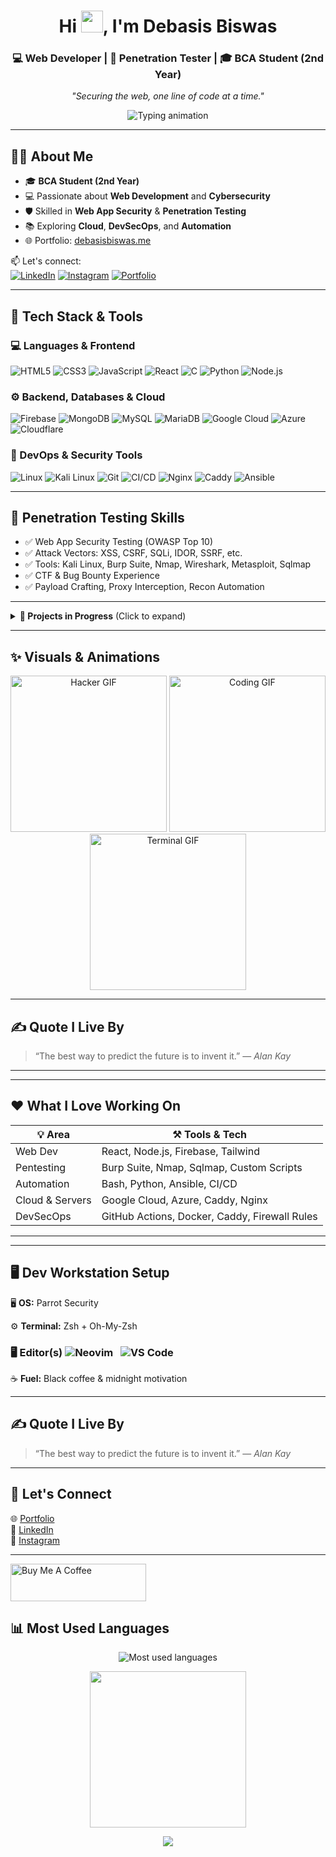 <h1 align="center">Hi <img src="https://media.giphy.com/media/hvRJCLFzcasrR4ia7z/giphy.gif" width="35" />, I'm Debasis Biswas</h1>
<h3 align="center">💻 Web Developer | 🔐 Penetration Tester | 🎓 BCA Student (2nd Year)</h3>

<p align="center"><em>"Securing the web, one line of code at a time."</em></p>

<p align="center">
  <img src="https://readme-typing-svg.herokuapp.com/?lines=Full-Stack%20Web%20Developer;Cybersecurity%20Enthusiast;Penetration%20Tester;Bug%20Bounty%20Hunter&center=true&width=440&height=45&color=58a6ff&vCenter=true&size=22" alt="Typing animation"/>
</p>

---

## 👨‍🎓 About Me

- 🎓 **BCA Student (2nd Year)**
- 💻 Passionate about **Web Development** and **Cybersecurity**
- 🛡️ Skilled in **Web App Security** & **Penetration Testing**
- 📚 Exploring **Cloud**, **DevSecOps**, and **Automation**
- 🌐 Portfolio: [debasisbiswas.me](https://debasisbiswas.me)

📫 Let's connect:  
[![LinkedIn](https://img.shields.io/badge/-LinkedIn-0077B5?style=flat&logo=linkedin&logoColor=white)](https://linkedin.com/in/debasis-biswas)
[![Instagram](https://img.shields.io/badge/-Instagram-E4405F?style=flat&logo=instagram&logoColor=white)](https://instagram.com/___d_e_b_a___)
[![Portfolio](https://img.shields.io/badge/-Portfolio-000?style=flat&logo=firefox&logoColor=white)](https://debasisbiswas.me)

---

## 🚀 Tech Stack & Tools

### 💻 Languages & Frontend
![HTML5](https://img.shields.io/badge/HTML5-E34F26?style=flat&logo=html5&logoColor=white)
![CSS3](https://img.shields.io/badge/CSS3-1572B6?style=flat&logo=css3&logoColor=white)
![JavaScript](https://img.shields.io/badge/JavaScript-F7DF1E?style=flat&logo=javascript&logoColor=black)
![React](https://img.shields.io/badge/React-61DAFB?style=flat&logo=react&logoColor=black)
![C](https://img.shields.io/badge/C-00599C?style=flat&logo=c&logoColor=white)
![Python](https://img.shields.io/badge/Python-3776AB?style=flat&logo=python&logoColor=white)
![Node.js](https://img.shields.io/badge/Node.js-339933?style=flat&logo=nodedotjs&logoColor=white)

### ⚙️ Backend, Databases & Cloud
![Firebase](https://img.shields.io/badge/Firebase-FFCA28?style=flat&logo=firebase&logoColor=black)
![MongoDB](https://img.shields.io/badge/MongoDB-47A248?style=flat&logo=mongodb&logoColor=white)
![MySQL](https://img.shields.io/badge/MySQL-4479A1?style=flat&logo=mysql&logoColor=white)
![MariaDB](https://img.shields.io/badge/MariaDB-003545?style=flat&logo=mariadb&logoColor=white)
![Google Cloud](https://img.shields.io/badge/Google_Cloud-4285F4?style=flat&logo=google-cloud&logoColor=white)
![Azure](https://img.shields.io/badge/Azure-0078D4?style=flat&logo=microsoft-azure&logoColor=white)
![Cloudflare](https://img.shields.io/badge/Cloudflare-F38020?style=flat&logo=cloudflare&logoColor=white)

### 🔧 DevOps & Security Tools
![Linux](https://img.shields.io/badge/Linux-FCC624?style=flat&logo=linux&logoColor=black)
![Kali Linux](https://img.shields.io/badge/Kali_Linux-557C94?style=flat&logo=kali-linux&logoColor=white)
![Git](https://img.shields.io/badge/Git-F05032?style=flat&logo=git&logoColor=white)
![CI/CD](https://img.shields.io/badge/CI%2FCD-0A0A0A?style=flat&logo=githubactions&logoColor=white)
![Nginx](https://img.shields.io/badge/Nginx-009639?style=flat&logo=nginx&logoColor=white)
![Caddy](https://img.shields.io/badge/Caddy-00BFFF?style=flat&logo=caddy&logoColor=white)
![Ansible](https://img.shields.io/badge/Ansible-EE0000?style=flat&logo=ansible&logoColor=white)

---

## 🧪 Penetration Testing Skills

- ✅ Web App Security Testing (OWASP Top 10)
- ✅ Attack Vectors: XSS, CSRF, SQLi, IDOR, SSRF, etc.
- ✅ Tools: Kali Linux, Burp Suite, Nmap, Wireshark, Metasploit, Sqlmap
- ✅ CTF & Bug Bounty Experience
- ✅ Payload Crafting, Proxy Interception, Recon Automation

---

<details>
<summary><b>📂 Projects in Progress</b> (Click to expand)</summary>

### 🔒 Web Application Firewall (WAF)
A lightweight WAF to block common web attacks in real-time.

### 🛠️ Bug Bounty Tracker
Track and monitor reports from HackerOne, Bugcrowd, etc.

### 🧰 Pen Testing Toolkit (Web UI)
Frontend interface for recon and testing tools.

### 💻 Secure Auth System
React + Firebase + JWT + MFA for secure login workflows.

</details>

---

## ✨ Visuals & Animations

<div align="center">
  <img src="https://media.giphy.com/media/SmaYvew52UlC9MmB6l/giphy.gif" width="250" alt="Hacker GIF"/>
  <img src="https://media.giphy.com/media/qgQUggAC3Pfv687qPC/giphy.gif" width="250" alt="Coding GIF"/>
  <img src="https://media.giphy.com/media/ZVik7pBtu9dNS/giphy.gif" width="250" alt="Terminal GIF"/>
</div>

---

## ✍️ Quote I Live By

> “The best way to predict the future is to invent it.” — *Alan Kay*

---

---

## ❤️ What I Love Working On

<div align="center">

| 💡 Area | ⚒️ Tools & Tech |
|--------|----------------|
| Web Dev | React, Node.js, Firebase, Tailwind |
| Pentesting | Burp Suite, Nmap, Sqlmap, Custom Scripts |
| Automation | Bash, Python, Ansible, CI/CD |
| Cloud & Servers | Google Cloud, Azure, Caddy, Nginx |
| DevSecOps | GitHub Actions, Docker, Caddy, Firewall Rules |

</div>

---


---

## 🖥️ Dev Workstation Setup

🖥️ **OS:** Parrot Security 

⚙️ **Terminal:** Zsh + Oh-My-Zsh  

### 🖥️ Editor(s) ![Neovim](https://img.shields.io/badge/Neovim-57A143?style=flat&logo=neovim&logoColor=white) &nbsp; ![VS Code](https://img.shields.io/badge/VS_Code-007ACC?style=flat&logo=visual-studio-code&logoColor=white)

☕ **Fuel:** Black coffee & midnight motivation

---

## ✍️ Quote I Live By

> “The best way to predict the future is to invent it.” — *Alan Kay*

---

## 🤝 Let's Connect

🌐 [Portfolio](https://debasisbiswas.me)  
🔗 [LinkedIn](https://linkedin.com/in/debasis-biswas)  
📸 [Instagram](https://instagram.com/___d_e_b_a___)

---
<a href="https://www.buymeacoffee.com/debasisbiswas" target="_blank"><img src="https://cdn.buymeacoffee.com/buttons/v2/default-yellow.png" alt="Buy Me A Coffee" style="height: 60px !important;width: 217px !important;" ></a>

## 📊 Most Used Languages

<p align="center">
  <img src="https://github-readme-stats.vercel.app/api/top-langs/?username=DebaA17&layout=compact&theme=radical" alt="Most used languages" />
</p>

<div align="center">
  <img src="https://media.giphy.com/media/13HgwGsXF0aiGY/giphy.gif" width="250"/>
</div>

<p align="center">
  <img src="https://capsule-render.vercel.app/api?type=waving&color=gradient&height=100&section=footer"/>
</p>



